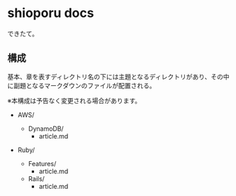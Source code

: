 # shioporu docs

できたて。

## 構成

基本、章を表すディレクトリ名の下には主題となるディレクトリがあり、その中に副題となるマークダウンのファイルが配置される。

※本構成は予告なく変更される場合があります。

- AWS/
  - DynamoDB/
    - article.md

- Ruby/
  - Features/
    - article.md
  - Rails/
    - article.md